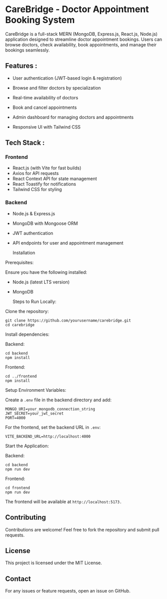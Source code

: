 # CareBridge - Doctor Appointment Booking System

CareBridge is a full-stack MERN (MongoDB, Express.js, React.js, Node.js) application designed to streamline doctor appointment bookings. Users can browse doctors, check availability, book appointments, and manage their bookings seamlessly.

## Features :

- User authentication (JWT-based login & registration)

- Browse and filter doctors by specialization

- Real-time availability of doctors

- Book and cancel appointments

- Admin dashboard for managing doctors and appointments

- Responsive UI with Tailwind CSS

 ## Tech Stack :

### Frontend
- React.js (with Vite for fast builds)
- Axios for API requests
- React Context API for state management
- React Toastify for notifications
- Tailwind CSS for styling

 ### Backend 
 - Node.js & Express.js
- MongoDB with Mongoose ORM
- JWT authentication
- API endpoints for user and appointment management

  Installation

Prerequisites:

Ensure you have the following installed:

- Node.js (latest LTS version)
- MongoDB

  Steps to Run Locally:

Clone the repository:
```
git clone https://github.com/yourusername/carebridge.git
cd carebridge
```

Install dependencies:

Backend:
```
cd backend
npm install
```
Frontend:
```
cd ../frontend
npm install
```

Setup Environment Variables:

Create a ```.env``` file in the backend directory and add:
```
MONGO_URI=your_mongodb_connection_string
JWT_SECRET=your_jwt_secret
PORT=4000
```

For the frontend, set the backend URL in ```.env```:
```
VITE_BACKEND_URL=http://localhost:4000
```

Start the Application:

Backend:
```
cd backend
npm run dev
```

Frontend:
```
cd frontend
npm run dev
```

The frontend will be available at ```http://localhost:5173.```

## Contributing

Contributions are welcome! Feel free to fork the repository and submit pull requests.

## License

This project is licensed under the MIT License.

## Contact

For any issues or feature requests, open an issue on GitHub.
